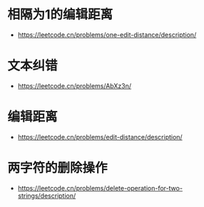 # 相隔为1的编辑距离
- https://leetcode.cn/problems/one-edit-distance/description/

# 文本纠错
- https://leetcode.cn/problems/AbXz3n/

# 编辑距离
- https://leetcode.cn/problems/edit-distance/description/

# 两字符的删除操作
- https://leetcode.cn/problems/delete-operation-for-two-strings/description/